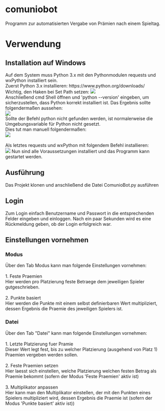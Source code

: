 # comuniobot
Programm zur automatisierten Vergabe von Prämien nach einem Spieltag.

<h1>Verwendung</h1>
<h2>Installation auf Windows</h2>
Auf dem System muss Python 3.x mit den Pythonmodulen requests und wxPython installiert sein.<br>
Zuerst Python 3.x installieren: https://www.python.org/downloads/<br>
Wichtig, den Haken bei Set Path setzen:
<img src=https://dbader-static-defugurjmqrkjo.netdna-ssl.com/figures/windows-setup-run-the-python-installer.jpg /> <br>
Anschließend cmd Shell öffnen und 'python --version' eingeben, um sicherzustellen, dass Python korrekt installiert ist. Das Ergebnis sollte folgendermaßen aussehen:<br>
<img src="https://raw.githubusercontent.com/nliakm/comuniobot/master/ReadmeImages/cmdPythonVersion.png" /><br>
Sollte der Befehl python nicht gefunden werden, ist normalerweise die Umgebungsvariable für Python nicht gesetzt.<br>
Dies tut man manuell folgendermaßen:<br>
<img src="https://raw.githubusercontent.com/nliakm/comuniobot/master/ReadmeImages/pythonInstallationWin10PS.png" /> <br><br>
Als letztes requests und wxPython mit folgendem Befehl installieren:<br>
<img src="https://raw.githubusercontent.com/nliakm/comuniobot/master/ReadmeImages/pythonInstallRequestAndWxPython.png" />
Nun sind alle Voraussetzungen installiert und das Programm kann gestartet werden. 

<h2>Ausführung</h2>
Das Projekt klonen und anschließend die Datei ComunioBot.py ausführen
<h2>Login</h2>
Zum Login einfach Benutzername und Passwort in die entsprechenden Felder eingeben und einloggen.
Nach ein paar Sekunden wird es eine Rückmeldung geben, ob der Login erfolgreich war.
<h2>Einstellungen vornehmen</h2>
<h3>Modus</h3>
Über den Tab Modus kann man folgende Einstellungen vornehmen:<br><br>
1. Feste Praemien<br>
Hier werden pro Platzierung feste Betraege dem jeweiligen Spieler gutgeschrieben.<br><br>
2. Punkte basiert<br>
Hier werden die Punkte mit einem selbst definierbaren Wert multipliziert, dessen Ergebnis die Praemie des jeweiligen Spielers ist.
<h3>Datei</h3>
Über den Tab "Datei" kann man folgende Einstellungen vornehmen:<br><br>
1. Letzte Platzierung fuer Pramie<br>
Dieser Wert legt fest, bis zu welcher Platzierung (ausgehend von Platz 1) Praemien vergeben werden sollen.<br><br>
2. Feste Praemien setzen<br>
Hier laesst sich einstellen, welche Platzierung welchen festen Betrag als Praemie bekommt (sofern der Modus 'Feste Praemien' aktiv ist)<br><br>
3. Multiplikator anpassen<br>
Hier kann man den Multiplikator einstellen, der mit den Punkten eines Spielers multipliziert wird, dessen Ergebnis die Praemie ist (sofern der Modus 'Punkte basiert' aktiv ist))
